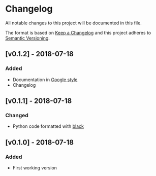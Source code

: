 # Changelog
All notable changes to this project will be documented in this file.

The format is based on [Keep a Changelog](https://keepachangelog.com/en/1.0.0/)
and this project adheres to [Semantic Versioning](https://semver.org/spec/v2.0.0.html).


## [v0.1.2] - 2018-07-18
### Added
- Documentation in [Google style](http://sphinxcontrib-napoleon.readthedocs.io/en/latest/example_google.html)
- Changelog


## [v0.1.1] - 2018-07-18
### Changed
- Python code formatted with [black](https://black.readthedocs.io/en/stable/)


## [v0.1.0] - 2018-07-18
### Added
- First working version
